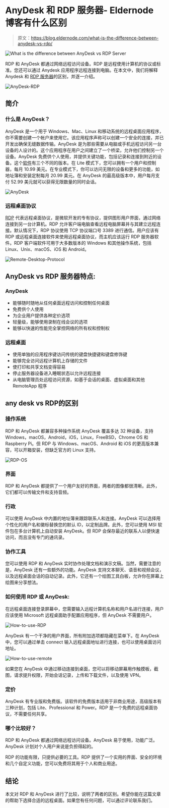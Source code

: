 # AnyDesk 和 RDP 服务器- Eldernode 博客有什么区别

> 原文：<https://blog.eldernode.com/what-is-the-difference-between-anydesk-vs-rdp/>

![What is the difference between AnyDesk vs RDP Server](img/ec8cea19b94d09e5514810b76fe2b384.png)

RDP 和 AnyDesk 都通过网络远程访问设备。RDP 是远程使用计算机的协议或标准。您还可以通过 Anydesk 应用程序远程连接到电脑。在本文中，我们将解释 Anydesk 和 [RDP 服务器](https://eldernode.com/buy-rdp/)的区别，并逐一介绍。

![AnyDesk-RDP](img/b2e3e343cf1bd389fbaa3f6302f2ee2d.png)

## 简介

### **什么是 AnyDesk？**

AnyDesk 是一个用于 Windows、Mac、Linux 和移动系统的远程桌面应用程序，你不需要创建一个帐户来使用它。该应用程序声称可以创建一个安全的连接，并已开发出确保无缝数据传输。AnyDesk 是为那些需要从电脑或手机远程访问另一台设备的人设计的。这个应用程序在用户之间建立了一个桥梁，允许他们控制另一个设备。AnyDesk 免费供个人使用，并提供关键功能，包括记录和连接到附近的设备。这个[软件](https://anydesk.com/)有三个不同的版本。在 Lite 模式下，您可以拥有一个用户和控制器，每月 10.99 美元。在专业模式下，你可以访问无限的设备和更多的功能，如地址簿和安装定制每月 20.99 美元。在 AnyDesk 的最高级版本中，用户每月支付 52.99 美元就可以获得无限数量的同时会话。

![AnyDesk](img/3eb76835b098078d9c5895b7cf9707b0.png)

### 远程桌面协议

[RDP](https://eldernode.com/buy-rdp/) 代表远程桌面协议，是微软开发的专有协议，提供图形用户界面，通过网络连接到另一台计算机。RDP 允许客户端电脑查看远程电脑屏幕并与其建立远程连接。默认情况下，RDP 协议使用 TCP 协议端口号 3389 进行通信。用户应该有 RDP 或远程桌面连接软件来使用远程桌面协议，而主机应该运行 RDP 服务器软件。RDP 客户端软件可用于大多数版本的 Windows 和其他操作系统，包括 Linux、Unix、macOS、iOS 和 Android。

![Remote-Desktop-Protocol](img/015ef56a8c06a37b67ecee945c97757d.png)

## **AnyDesk vs RDP 服务器特点:**

### **AnyDesk**

*   能够随时随地从任何桌面远程访问和控制任何桌面
*   免费供个人使用
*   为企业用户提供各种定价选项
*   轻量级，能够使用录制在线会议的选项
*   能够以快速的性能完全掌控网络的所有权和控制权

### **远程桌面**

*   使用单独的应用程序键访问传统的键盘快捷键和键盘修饰键
*   能够完全访问远程计算机上存储的文件
*   使打印和共享文档变得容易
*   停止服务器设备进入睡眠状态以允许远程连接
*   从电脑管理员处远程访问资源，如基于会话的桌面、虚拟桌面和其他 RemoteApp 程序

## **any desk vs RDP**的区别 

### **操作系统**

RDP 和 AnyDesk 都兼容多种操作系统 AnyDesk 覆盖多达 32 种设备，支持 Windows，macOS，Android，iOS，Linux，FreeBSD，Chrome OS 和 Raspberry Pi。但 RDP 与 Windows、macOS、Android 和 iOS 的更高版本兼容，可以开箱安装，但缺乏官方的 Linux 支持。

![RDP-OS](img/62c753e912f790b1ad831c938487aae3.png)

### **界面**

RDP 和 AnyDesk 都提供了一个用户友好的界面，两者的图像都很清晰。此外，它们都可以传输文件和支持音频。

### **行政**

可以使用 AnyDesk 中内置的地址簿来跟踪联系人和连接。AnyDesk 可以选择用个性化的用户名和徽标替换您的默认 ID，以定制品牌。此外，您可以使用 MSI 软件包在多台计算机上自动安装 AnyDesk。但 RDP 会保存最近的联系人以便快速访问，而且没有专门的通讯录。

### **协作工具**

您可以使用 RDP 和 AnyDesk 实时协作处理文档和演示文稿。当然，需要注意的是，AnyDesk 还有一些额外的功能。AnyDesk 支持文本聊天、语音和视频会议，以及远程桌面会话的自动记录。此外，它还有一个绘图工具白板，允许你在屏幕上绘图来分享想法。

### **如何使用 RDP 或 AnyDesk:**

在远程桌面连接登录屏幕中，您需要输入远程计算机名称和用户名进行连接，用户应该使用 Microsoft 远程桌面助手配置应用程序，但 AnyDesk 不需要用户。

![How-to-use-RDP](img/ff614154ba4fba5715f8d091a15579e1.png)

AnyDesk 有一个干净的用户界面，所有附加选项都隐藏在菜单下。在 AnyDesk 中，您可以通过单击 connect 输入远程桌面地址进行连接，也可以使用桌面访问地址。

![How-to-use-remote](img/828b36af0624be4e55ac28d86cec3fbe.png)

如果您在 AnyDesk 中通过移动连接到桌面，您可以将移动屏幕用作触摸板，截图，请求提升权限，开始会话记录，上传和下载文件，以及使用 VPN。

### **定价**

AnyDesk 有专业版和免费版。该软件的免费版本适用于非商业用途，高级版本有三种计划，包括 Lite、Professional 和 Power。RDP 是一个免费的远程桌面协议，不需要任何共享。

### **哪个比较好？**

RDP 和 AnyDesk 都通过网络远程访问设备。AnyDesk 易于使用，功能广泛。AnyDesk 计划对个人用户来说是负担得起的。

RDP 的功能有限，只提供必要的工具。RDP 提供了一个实用的界面、安全的环境和几个自定义功能，您可以免费将其用于个人和商业用途。

## 结论

本文对 RDP 和 AnyDesk 进行了比较，说明了两者的区别。希望你能在这篇文章的帮助下选择合适的远程桌面。如果您有任何问题，可以通过评论联系我们。